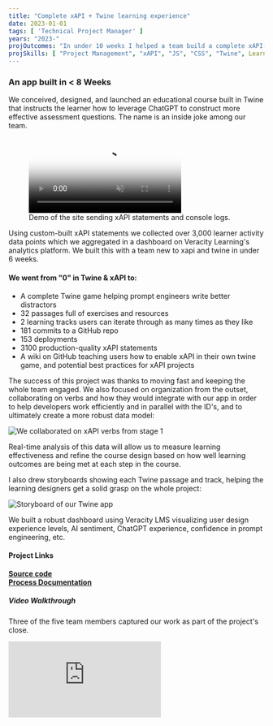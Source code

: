 ```yaml
---
title: "Complete xAPI + Twine learning experience"
date: 2023-01-01
tags: [ 'Technical Project Manager' ]
years: "2023-"
projOutcomes: "In under 10 weeks I helped a team build a complete xAPI-enabled learning experience, with documentation for the community."
projSkills: [ "Project Management", "xAPI", "JS", "CSS", "Twine", Learning Enablement", "Prompt Engineering" ]
---
```


### An app built in < 8 Weeks

We conceived, designed, and launched an educational course built in Twine that instructs the learner how to leverage ChatGPT to construct more effective assessment questions. The name is an inside joke among our team. 

<figure>
<video autoplay loop muted playsinline poster="/chat-souffle-cover.webp">
  <source src="/chat-souffle.mp4" type="video/mp4">
</video>
<figcaption>Demo of the site sending xAPI statements and console logs.</figcaption>
</figure>

Using custom-built xAPI statements we collected over 3,000 learner activity data points which we aggregated in a dashboard on Veracity Learning's analytics platform. We built this with a team new to xapi and twine in under 6 weeks. 

#### We went from "0" in Twine & xAPI to:

- A complete Twine game helping prompt engineers write better distractors
- 32 passages full of exercises and resources
- 2 learning tracks users can iterate through as many times as they like
- 181 commits to a GitHub repo
- 153 deployments
- 3100 production-quality xAPI statements 
- A wiki on GitHub teaching users how to enable xAPI in their own twine game, and potential best practices for xAPI projects

The success of this project was thanks to moving fast and keeping the whole team engaged. We also focused on organization from the outset, collaborating on verbs and how they would integrate with our app in order to help developers work efficiently and in parallel with the ID's, and to ultimately create a more robust data model:

![We collaborated on xAPI verbs from stage 1](/verbs.webp)

Real-time analysis of this data will allow us to measure learning effectiveness and refine the course design based on how well learning outcomes are being met at each step in the course.

I also drew storyboards showing each Twine passage and track, helping the learning designers get a solid grasp on the whole project:

![Storyboard of our Twine app](/storyboard.webp)

We built a robust dashboard using Veracity LMS visualizing user design experience levels, AI sentiment, ChatGPT experience, confidence in prompt engineering, etc. 

#### Project Links

**[Source code](https://github.com/doughahn/chat-souffle)**  
**[Process Documentation](https://github.com/doughahn/chat-souffle/wiki)**

##### Video Walkthrough

Three of the five team members captured our work as part of the project's close.

<iframe class="youtube-embed" src="https://www.youtube.com/embed/m0hl_OYQwPU?controls=0" title="YouTube video player" frameborder="0" allow="accelerometer; autoplay; clipboard-write; encrypted-media; gyroscope; picture-in-picture; web-share" allowfullscreen></iframe>